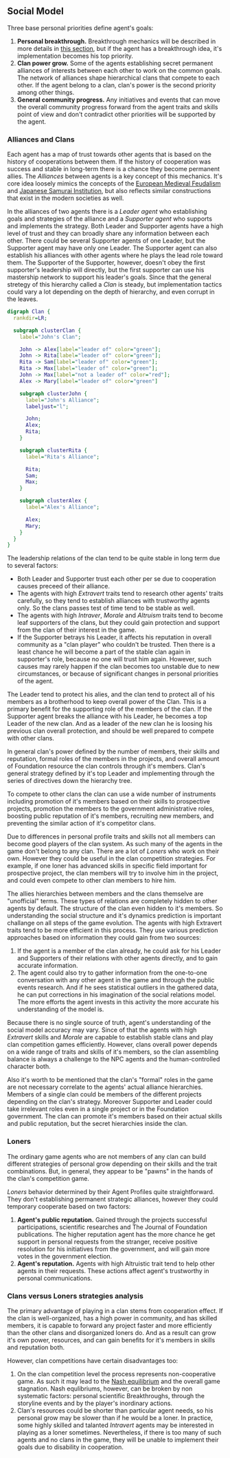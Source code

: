 ## Social Model

Three base personal priorities define agent's goals:
  1. __Personal breakthrough.__ Breakthrough mechanics will be described in more details in [this section](#economics-model), but if the agent has a breakthrough idea, it's implementation becomes his top priority.
  2. __Clan power grow.__ Some of the agents establishing secret permanent alliances of interests between each other to work on the common goals. The network of alliances shape hierarchical clans that compete to each other. If the agent belong to a clan, clan's power is the second priority among other things.
  3. __General community progress.__ Any initiatives and events that can move the overall community progress forward from the agent traits and skills point of view and don't contradict other priorities will be supported by the agent.

### Alliances and Clans

Each agent has a map of trust towards other agents that is based on the history of cooperations between them. If the history of cooperation was success and stable in long-term there is a chance they become permanent allies. The *Alliances* between agents is a key concept of this mechanics. It's core idea loosely mimics the concepts of the [European Medieval Feudalism](https://en.wikipedia.org/wiki/Feudalism) and [Japanese Samurai Institution](https://en.wikipedia.org/wiki/Bushido), but also reflects similar constructions that exist in the modern societies as well.

In the alliances of two agents there is a *Leader agent* who establishing goals and strategies of the alliance and a *Supporter agent* who supports and implements the strategy. Both Leader and Supporter agents have a high level of trust and they can broadly share any information between each other. There could be several Supporter agents of one Leader, but the Supporter agent may have only one Leader. The Supporter agent can also establish his alliances with other agents where he plays the lead role toward them. The Supporter of the Supporter, however, doesn't obey the first supporter's leadership will directly, but the first supporter can use his mastership network to support his leader's goals. Since that the general stretegy of this hierarchy called a *Clan* is steady, but implementation tactics could vary a lot depending on the depth of hierarchy, and even corrupt in the leaves.

```dot
digraph Clan {
  rankdir=LR;

  subgraph clusterClan {
    label="John's Clan";

    John -> Alex[label="leader of" color="green"];
    John -> Rita[label="leader of" color="green"];
    Rita -> Sam[label="leader of" color="green"];
    Rita -> Max[label="leader of" color="green"];
    John -> Max[label="not a leader of" color="red"];
    Alex -> Mary[label="leader of" color="green"]

    subgraph clusterJohn {
      label="John's Alliance";
      labeljust="l";

      John;
      Alex;
      Rita;
    }

    subgraph clusterRita {
      label="Rita's Alliance";

      Rita;
      Sam;
      Max;
    }

    subgraph clusterAlex {
      label="Alex's Alliance";

      Alex;
      Mary;
    }
  }
}
```

The leadership relations of the clan tend to be quite stable in long term due to several factors:
 - Both Leader and Supporter trust each other per se due to cooperation causes preceed of their alliance.
 - The agents with high *Extravert* traits tend to research other agents' traits carefully, so they tend to establish alliances with trustworthy agents only. So the clans passes test of time tend to be stable as well.
 - The agents with high *Intraver*, *Morale* and *Altruism* traits tend to become leaf supporters of the clans, but they could gain protection and support from the clan of their interest in the game.
 - If the Supporter betrays his Leader, it affects his reputation in overall community as a "clan player" who couldn't be trusted. Then there is a least chance he will become a part of the stable clan again in supporter's role, because no one will trust him again. However, such causes may rarely happen if the clan becomes too unstable due to new circumstances, or because of significant changes in personal priorities of the agent.

The Leader tend to protect his alies, and the clan tend to protect all of his members as a brotherhood to keep overall power of the Clan. This is a primary benefit for the supporting role of the members of the clan. If the Supporter agent breaks the alliance with his Leader, he becomes a top Leader of the new clan. And as a leader of the new clan he is loosing his previous clan overall protection, and should be well prepared to compete with other clans.

In general clan's power defined by the number of members, their skills and reputation, formal roles of the members in the projects, and overall amount of Foundation resource the clan controls through it's members. Clan's general strategy defined by it's top Leader and implementing through the series of directives down the hierarchy tree.

To compete to other clans the clan can use a wide number of instruments including promotion of it's members based on their skills to prospective projects, promotion the members to the government administrative roles, boosting public reputation of it's members, recruiting new members, and preventing the similar action of it's competitor clans.

Due to differences in personal profile traits and skills not all members can become good players of the clan system. As such many of the agents in the game don't belong to any clan. There are a lot of *Loners* who work on their own. However they could be useful in the clan competition strategies. For example, if one loner has advanced skills in specific field important for prospective project, the clan members will try to involve him in the project, and could even compete to other clan members to hire him.

The allies hierarchies between members and the clans themselve are "unofficial" terms. These types of relations are completely hidden to other agents by default. The structure of the clan even hidden to it's members. So understanding the social structure and it's dynamics prediction is important challange on all steps of the game evolution. The agents with high Extravert traits tend to be more efficient in this process. They use various prediction approaches based on information they could gain from two sources:

1. If the agent is a member of the clan already, he could ask for his Leader and Supporters of their relations with other agents directly, and to gain accurate information.
2. The agent could also try to gather information from the one-to-one conversation with any other agent in the game and through the public events research. And if he sees statistical outliers in the gathered data, he can put corrections in his imagination of the social relations model. The more efforts the agent invests in this activity the more accurate his understanding of the model is.

Because there is no single source of truth, agent's understanding of the social model accuracy may vary. Since of that the agents with high *Extravert* skills and *Morale* are capable to establish stable clans and play clan competition games efficiently. However, clans overall power depends on a wide range of traits and skills of it's members, so the clan assembling balance is always a challenge to the NPC agents and the human-controlled character both.

Also it's worth to be mentioned that the clan's "formal" roles in the game are not necessary correlate to the agents' actual alliance hierarchies. Members of a single clan could be members of the different projects depending on the clan's strategy. Moreover Supporter and Leader could take irrelevant roles even in a single project or in the Foundation government. The clan can promote it's members based on their actual skills and public reputation, but the secret hierarchies inside the clan.

### Loners

The ordinary game agents who are not members of any clan can build different strategies of personal grow depending on their skills and the trait combinations. But, in general, they appear to be "pawns" in the hands of the clan's competition game.

*Loners* behavior determined by their Agent Profiles quite straightforward. They don't establishing permanent strategic alliances, however they could temporary cooperate based on two factors:
1. __Agent's public reputation.__ Gained through the projects successful participations, scientific researches and The Journal of Foundation publications. The higher reputation agent has the more chance he get support in personal requests from the stranger, receive positive resolution for his initiatives from the government, and will gain more votes in the government election.
2. __Agent's reputation.__ Agents with high Altruistic trait tend to help other agents in their requests. These actions affect agent's trustworthy in personal communications.

### Clans versus Loners strategies analysis

The primary advantage of playing in a clan stems from cooperation effect. If the clan is well-organized, has a high power in community, and has skilled members, it is capable to forward any project faster and more efficiently than the other clans and disorganized loners do. And as a result can grow it's own power, resources, and can gain benefits for it's members in skills and reputation both.

However, clan competitions have certain disadvantages too:
1. On the clan competition level the process represents non-cooperative game. As such it may lead to the [Nash equilibrium](https://en.wikipedia.org/wiki/Nash_equilibrium) and the overall game stagnation. Nash equlibriums, however, can be broken by non systematic factors: personal scientific Breakthroughs, through the storyline events and by the player's inordinary actions.
2. Clan's resources could be shorter than particular agent needs, so his personal grow may be slower than if he would be a loner. In practice, some highly skilled and talanted *Intravert* agents may be interested in playing as a loner sometimes. Nevertheless, if there is too many of such agents and no clans in the game, they will be unable to implement their goals due to disability in cooperation.
